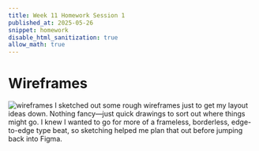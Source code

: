 ```yaml
---
title: Week 11 Homework Session 1
published_at: 2025-05-26
snippet: homework
disable_html_sanitization: true
allow_math: true
---
```


# Wireframes
![wireframes](wireframe_desktop.png)
I sketched out some rough wireframes just to get my layout ideas down. Nothing fancy—just quick drawings to sort out where things might go. I knew I wanted to go for more of a frameless, borderless, edge-to-edge type beat, so sketching helped me plan that out before jumping back into Figma.
